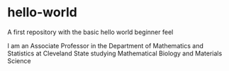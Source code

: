 # hello-world
A first repository with the basic hello world beginner feel

I am an Associate Professor in the Department of Mathematics and Statistics at Cleveland State studying Mathematical Biology and Materials Science

